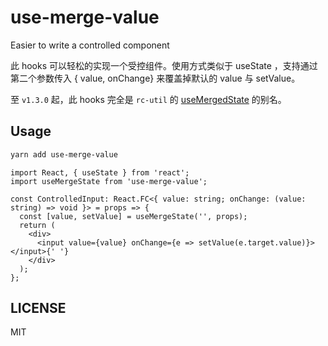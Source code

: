 # use-merge-value

Easier to write a controlled component

此 hooks 可以轻松的实现一个受控组件。使用方式类似于 useState ，支持通过第二个参数传入 { value, onChange} 来覆盖掉默认的 value 与 setValue。

至 `v1.3.0` 起，此 hooks 完全是 `rc-util` 的 [useMergedState](https://github.com/react-component/util/blob/master/src/hooks/useMergedState.ts) 的别名。

## Usage

```sh
yarn add use-merge-value
```

```tsx
import React, { useState } from 'react';
import useMergeState from 'use-merge-value';

const ControlledInput: React.FC<{ value: string; onChange: (value: string) => void }> = props => {
  const [value, setValue] = useMergeState('', props);
  return (
    <div>
      <input value={value} onChange={e => setValue(e.target.value)}></input>{' '}
    </div>
  );
};
```

## LICENSE

MIT
